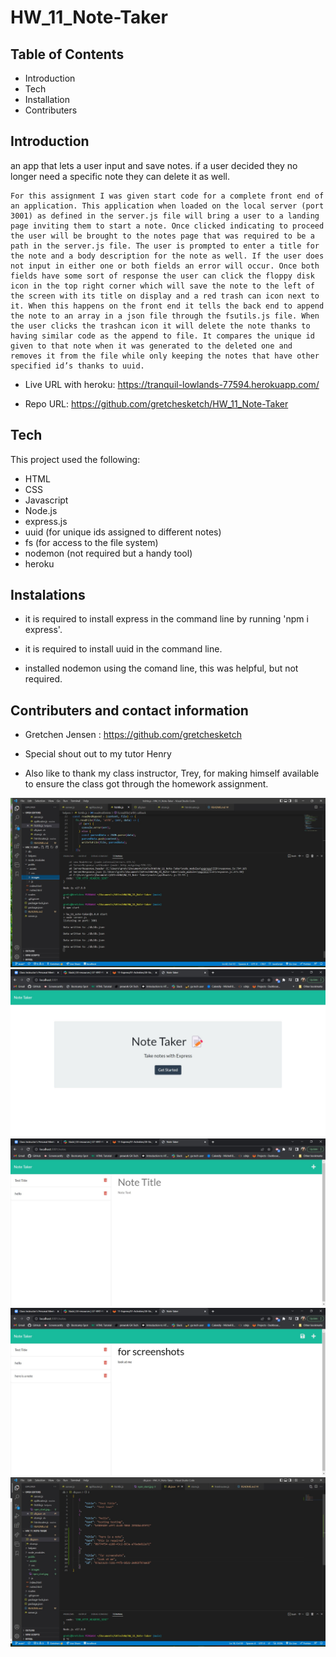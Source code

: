 # HW_11_Note-Taker
Table of Contents
-------------------------------------------------------------------------------------------------------

 * Introduction
 * Tech
 * Installation
 * Contributers



 Introduction
----------------------------------------------------------------------------------------------------------

an app that lets a user input and save notes. if a user decided they no longer need a specific note they can delete it as well.

    For this assignment I was given start code for a complete front end of an application. This application when loaded on the local server (port 3001) as defined in the server.js file will bring a user to a landing page inviting them to start a note. Once clicked indicating to proceed the user will be brought to the notes page that was required to be a path in the server.js file. The user is prompted to enter a title for the note and a body description for the note as well. If the user does not input in either one or both fields an error will occur. Once both fields have some sort of response the user can click the floppy disk icon in the top right corner which will save the note to the left of the screen with its title on display and a red trash can icon next to it. When this happens on the front end it tells the back end to append the note to an array in a json file through the fsutils.js file. When the user clicks the trashcan icon it will delete the note thanks to having similar code as the append to file. It compares the unique id given to that note when it was generated to the deleted one and removes it from the file while only keeping the notes that have other specified id’s thanks to uuid.

    

 * Live URL with heroku: https://tranquil-lowlands-77594.herokuapp.com/

 * Repo URL: https://github.com/gretchesketch/HW_11_Note-Taker



Tech
------------------------------------------------------------------------------------------

This project used the following:

 * HTML
 * CSS
 * Javascript
 * Node.js
 * express.js
 * uuid (for unique ids assigned to different notes)
 * fs (for access to the file system)
 * nodemon (not required but a handy tool)
 * heroku


Instalations
--------------------------------------------------------------------------------------------
 
 * it is required to install express in the command line by running 'npm i express'.

 * it is required to install uuid in the command line.

 * installed nodemon using the comand line, this was helpful, but not required.




 Contributers and contact information
----------------------------------------------------------------------------------------
 
 * Gretchen Jensen : https://github.com/gretchesketch

 * Special shout out to my tutor Henry

 * Also like to thank my class instructor, Trey, for making himself available to ensure the class got through the homework assignment.





 ![img](public\assets\images\npm_start.jpg "starting local host")
 ![img](public\assets\images\landing_page.jpg "when you pull up the local host in the browser on port 3001")
 ![img](public\assets\images\create_a_note.jpg "start typing in the fields and click the save icon")
 ![img](public\assets\images\added_notes.jpg "note added to the side bar displaying title")
 ![img](public\assets\images\notes_added_to_json_file.jpg "note added on the backend to the json file")


  
